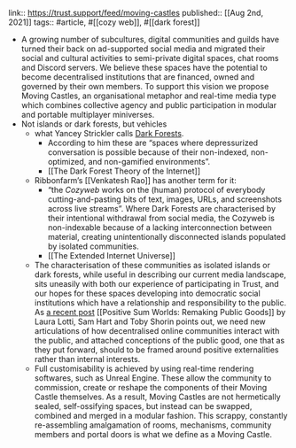 ---
---

link:: https://trust.support/feed/moving-castles
published:: [[Aug 2nd, 2021]]
tags:: #article, #[[cozy web]], #[[dark forest]]

- A growing number of subcultures, digital communities and guilds have turned their back on ad-supported social media and migrated their social and cultural activities to semi-private digital spaces, chat rooms and Discord servers. We believe these spaces have the potential to become decentralised institutions that are financed, owned and governed by their own members. To support this vision we propose Moving Castles, an organisational metaphor and real-time media type which combines collective agency and public participation in modular and portable multiplayer miniverses.
- Not islands or dark forests, but vehicles
	- what Yancey Strickler calls [Dark Forests](https://onezero.medium.com/the-dark-forest-theory-of-the-internet-7dc3e68a7cb1).
		- According to him these are “spaces where depressurized conversation is possible because of their non-indexed, non-optimized, and non-gamified environments”.
		- [[The Dark Forest Theory of the Internet]]
	- Ribbonfarm’s [[Venkatesh Rao]] has another term for it:
		- “the *Cozyweb* works on the (human) protocol of everybody cutting-and-pasting bits of text, images, URLs, and screenshots across live streams”. Where Dark Forests are characterised by their intentional withdrawal from social media, the Cozyweb is non-indexable because of a lacking interconnection between material, creating unintentionally disconnected islands populated by isolated communities.
		- [[The Extended Internet Universe]]
	- The characterisation of these communities as isolated islands or dark forests, while useful in describing our current media landscape, sits uneasily with both our experience of participating in Trust, and our hopes for these spaces developing into democratic social institutions which have a relationship and responsibility to the public. As [a recent post](https://otherinter.net/research/positive-sum-worlds/) [[Positive Sum Worlds: Remaking Public Goods]] by Laura Lotti, Sam Hart and Toby Shorin points out, we need new articulations of how decentralised online communities interact with the public, and attached conceptions of the public good, one that as they put forward, should to be framed around positive externalities rather than internal interests.
	- Full customisability is achieved by using real-time rendering softwares, such as Unreal Engine. These allow the community to commission, create or reshape the components of their Moving Castle themselves. As a result, Moving Castles are not hermetically sealed, self-ossifying spaces, but instead can be swapped, combined and merged in a modular fashion. This scrappy, constantly re-assembling amalgamation of rooms, mechanisms, community members and portal doors is what we define as a Moving Castle.